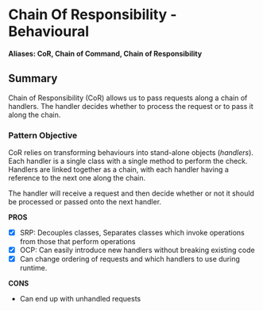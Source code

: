 # Chain Of Responsibility - Behavioural
**Aliases: CoR, Chain of Command, Chain of Responsibility**

## Summary
Chain of Responsibility (CoR) allows us to pass requests along a chain of handlers.
The handler decides whether to process the request or to pass it along the chain.

### Pattern Objective
CoR relies on transforming behaviours into stand-alone objects (*handlers*).
Each handler is a single class with a single method to perform the check. Handlers are linked together as a chain, with each handler having a reference to the next one along the chain.

The handler will receive a request and then decide whether or not it should be processed or passed onto the next handler.

**PROS**
 - [x] SRP: Decouples classes, Separates classes which invoke operations from those that perform operations
 - [x] OCP: Can easily introduce new handlers without breaking existing code
 - [x] Can change ordering of requests and which handlers to use during runtime.

**CONS**
 -  Can end up with unhandled requests
